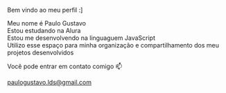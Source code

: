 Bem vindo ao meu perfil :]
  
Meu nome é Paulo Gustavo  
Estou estudando na Alura  
Estou me desenvolvendo na linguaguem JavaScript  
Utilizo esse espaço para minha organização e compartilhamento dos meu projetos desenvolvidos  
  
  
Você pode entrar em contato comigo 📫  

paulogustavo.lds@gmail.com  

